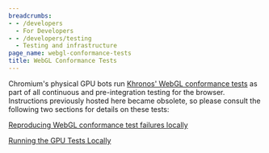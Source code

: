 ```yaml
---
breadcrumbs:
- - /developers
  - For Developers
- - /developers/testing
  - Testing and infrastructure
page_name: webgl-conformance-tests
title: WebGL Conformance Tests
---
```


Chromium's physical GPU bots run [Khronos' WebGL conformance
tests](https://github.com/KhronosGroup/WebGL) as part of all continuous and
pre-integration testing for the browser. Instructions previously hosted here
became obsolete, so please consult the following two sections for details on
these tests:

[Reproducing WebGL conformance test failures
locally](https://chromium.googlesource.com/chromium/src/+/HEAD/docs/gpu/pixel_wrangling.md#Reproducing-WebGL-conformance-test-failures-locally)

[Running the GPU Tests
Locally](https://chromium.googlesource.com/chromium/src/+/HEAD/docs/gpu/gpu_testing.md#Running-the-GPU-Tests-Locally)
